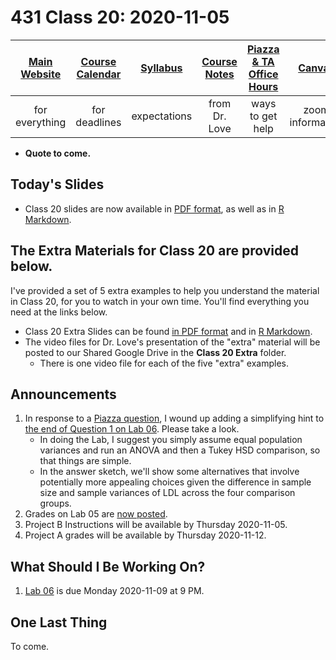 # 431 Class 20: 2020-11-05

[Main Website](https://thomaselove.github.io/431/) | [Course Calendar](https://thomaselove.github.io/431/calendar.html) | [Syllabus](https://thomaselove.github.io/431-2020-syllabus/) | [Course Notes](https://thomaselove.github.io/431-notes/) | [Piazza & TA Office Hours](https://thomaselove.github.io/431/contact.html) | [Canvas](https://canvas.case.edu) | [Data and Code](https://thomaselove.github.io/431/data_index.html)
:-----------: | :--------------: | :----------: | :---------: | :-------------: | :-----------: | :------------:
for everything | for deadlines | expectations | from Dr. Love | ways to get help | zoom information | for downloads

- **Quote to come.**

## Today's Slides

- Class 20 slides are now available in [PDF format](https://github.com/THOMASELOVE/431-2020/blob/master/classes/class20/431_class-20-slides_2020.pdf), as well as in [R Markdown](https://github.com/THOMASELOVE/431-2020/blob/master/classes/class20/431_class-20-slides_2020.Rmd).

## The Extra Materials for Class 20 are provided below.

I've provided a set of 5 extra examples to help you understand the material in Class 20, for you to watch in your own time. You'll find everything you need at the links below.

- Class 20 Extra Slides can be found [in PDF format](https://github.com/THOMASELOVE/431-2020/blob/master/classes/class20/extra/431_class-20-extra-slides_2020.pdf) and in [R Markdown](https://github.com/THOMASELOVE/431-2020/blob/master/classes/class20/extra/431_class-20-extra-slides_2020.Rmd).
- The video files for Dr. Love's presentation of the "extra" material will be posted to our Shared Google Drive in the **Class 20 Extra** folder.
    - There is one video file for each of the five "extra" examples.

## Announcements

1. In response to a [Piazza question](https://piazza.com/class/kdg1ivfsee12rr?cid=299), I wound up adding a simplifying hint to [the end of Question 1 on Lab 06](https://github.com/THOMASELOVE/431-2020/blob/master/labs/lab06/lab06.md). Please take a look.
    - In doing the Lab, I suggest you simply assume equal population variances and run an ANOVA and then a Tukey HSD comparison, so that things are simple.
    - In the answer sketch, we'll show some alternatives that involve potentially more appealing choices given the difference in sample size and sample variances of LDL across the four comparison groups.
2. Grades on Lab 05 are [now posted](http://bit.ly/431-2020-grades).
3. Project B Instructions will be available by Thursday 2020-11-05. 
4. Project A grades will be available by Thursday 2020-11-12.

## What Should I Be Working On?

1. [Lab 06](https://github.com/THOMASELOVE/431-2020/blob/master/labs/lab06/lab06.md) is due Monday 2020-11-09 at 9 PM.

## One Last Thing

To come.
